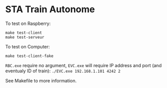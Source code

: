 # STA Train Autonome

To test on Raspberry:
```
make test-client
make test-serveur
```

To test on Computer:
```
make test-client-fake
```

`RBC.exe` require no argument, `EVC.exe` will require IP address and port (and eventualy ID of train): `./EVC.exe 192.168.1.101 4242 2`

See Makefile to more information.